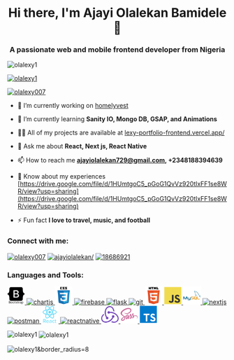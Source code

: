 <h1 align="center">Hi there, I'm Ajayi Olalekan Bamidele 👋</h1>
<h3 align="center">A passionate web and mobile frontend developer from Nigeria</h3>

<p align="left"> <img src="https://komarev.com/ghpvc/?username=olalexy1&label=Profile%20views&color=0e75b6&style=flat" alt="olalexy1" /> </p>
<p align="left"> <a href="https://github.com/ryo-ma/github-profile-trophy"><img src="https://github-profile-trophy.vercel.app/?username=olalexy1&theme=radical" alt="olalexy1" /></a> </p>
<p align="left"> <a href="https://twitter.com/olalexy007" target="blank"><img src="https://img.shields.io/twitter/follow/olalexy007?logo=twitter&style=for-the-badge" alt="olalexy007" /></a> </p>

- 🔭 I’m currently working on [homelyvest](https://homelyvest.vercel.app/)

- 🌱 I’m currently learning **Sanity IO, Mongo DB, GSAP, and Animations**

- 👨‍💻 All of my projects are available at [lexy-portfolio-frontend.vercel.app/](lexy-portfolio-frontend.vercel.app/)

- 💬 Ask me about **React, Next js, React Native**

- 📫 How to reach me **ajayiolalekan729@gmail.com, +2348188394639**

- 📄 Know about my experiences [https://drive.google.com/file/d/1HUmtgoC5_pGoG1QvVz920tlxFF1se8WR/view?usp=sharing](https://drive.google.com/file/d/1HUmtgoC5_pGoG1QvVz920tlxFF1se8WR/view?usp=sharing)

- ⚡ Fun fact **I love to travel, music, and football**

<h3 align="left">Connect with me:</h3>
<p align="left">
<a href="https://twitter.com/olalexy007" target="blank"><img align="center" src="https://raw.githubusercontent.com/rahuldkjain/github-profile-readme-generator/master/src/images/icons/Social/twitter.svg" alt="olalexy007" height="30" width="40" /></a>
<a href="https://linkedin.com/in/ajayiolalekan/" target="blank"><img align="center" src="https://raw.githubusercontent.com/rahuldkjain/github-profile-readme-generator/master/src/images/icons/Social/linked-in-alt.svg" alt="ajayiolalekan/" height="30" width="40" /></a>
<a href="https://stackoverflow.com/users/18686921" target="blank"><img align="center" src="https://raw.githubusercontent.com/rahuldkjain/github-profile-readme-generator/master/src/images/icons/Social/stack-overflow.svg" alt="18686921" height="30" width="40" /></a>
</p>

<h3 align="left">Languages and Tools:</h3>
<p align="left"> <a href="https://getbootstrap.com" target="_blank" rel="noreferrer"> <img src="https://raw.githubusercontent.com/devicons/devicon/master/icons/bootstrap/bootstrap-plain-wordmark.svg" alt="bootstrap" width="40" height="40"/> </a> <a href="https://www.chartjs.org" target="_blank" rel="noreferrer"> <img src="https://www.chartjs.org/media/logo-title.svg" alt="chartjs" width="40" height="40"/> </a> <a href="https://www.w3schools.com/css/" target="_blank" rel="noreferrer"> <img src="https://raw.githubusercontent.com/devicons/devicon/master/icons/css3/css3-original-wordmark.svg" alt="css3" width="40" height="40"/> </a> <a href="https://firebase.google.com/" target="_blank" rel="noreferrer"> <img src="https://www.vectorlogo.zone/logos/firebase/firebase-icon.svg" alt="firebase" width="40" height="40"/> </a> <a href="https://flask.palletsprojects.com/" target="_blank" rel="noreferrer"> <img src="https://www.vectorlogo.zone/logos/pocoo_flask/pocoo_flask-icon.svg" alt="flask" width="40" height="40"/> </a> <a href="https://git-scm.com/" target="_blank" rel="noreferrer"> <img src="https://www.vectorlogo.zone/logos/git-scm/git-scm-icon.svg" alt="git" width="40" height="40"/> </a> <a href="https://www.w3.org/html/" target="_blank" rel="noreferrer"> <img src="https://raw.githubusercontent.com/devicons/devicon/master/icons/html5/html5-original-wordmark.svg" alt="html5" width="40" height="40"/> </a> <a href="https://developer.mozilla.org/en-US/docs/Web/JavaScript" target="_blank" rel="noreferrer"> <img src="https://raw.githubusercontent.com/devicons/devicon/master/icons/javascript/javascript-original.svg" alt="javascript" width="40" height="40"/> </a> <a href="https://www.mysql.com/" target="_blank" rel="noreferrer"> <img src="https://raw.githubusercontent.com/devicons/devicon/master/icons/mysql/mysql-original-wordmark.svg" alt="mysql" width="40" height="40"/> </a> <a href="https://nextjs.org/" target="_blank" rel="noreferrer"> <img src="https://cdn.worldvectorlogo.com/logos/nextjs-2.svg" alt="nextjs" width="40" height="40"/> </a> <a href="https://postman.com" target="_blank" rel="noreferrer"> <img src="https://www.vectorlogo.zone/logos/getpostman/getpostman-icon.svg" alt="postman" width="40" height="40"/> </a> <a href="https://reactjs.org/" target="_blank" rel="noreferrer"> <img src="https://raw.githubusercontent.com/devicons/devicon/master/icons/react/react-original-wordmark.svg" alt="react" width="40" height="40"/> </a> <a href="https://reactnative.dev/" target="_blank" rel="noreferrer"> <img src="https://reactnative.dev/img/header_logo.svg" alt="reactnative" width="40" height="40"/> </a> <a href="https://redux.js.org" target="_blank" rel="noreferrer"> <img src="https://raw.githubusercontent.com/devicons/devicon/master/icons/redux/redux-original.svg" alt="redux" width="40" height="40"/> </a> <a href="https://sass-lang.com" target="_blank" rel="noreferrer"> <img src="https://raw.githubusercontent.com/devicons/devicon/master/icons/sass/sass-original.svg" alt="sass" width="40" height="40"/> </a> <a href="https://www.typescriptlang.org/" target="_blank" rel="noreferrer"> <img src="https://raw.githubusercontent.com/devicons/devicon/master/icons/typescript/typescript-original.svg" alt="typescript" width="40" height="40"/> </a> </p>

<p><img align="left" src="https://github-readme-stats.vercel.app/api/top-langs?username=olalexy1&show_icons=true&locale=en&layout=compact&theme=radical&border_radius=8" alt="olalexy1" /></p>

<p>&nbsp;<img align="center" src="https://github-readme-stats.vercel.app/api?username=olalexy1&show_icons=true&locale=en&theme=radical&border_radius=8" alt="olalexy1" /></p>

<p><img align="center" src="https://github-readme-streak-stats.herokuapp.com/?user=olalexy1&theme=radical" alt="olalexy1&border_radius=8" /></p>

